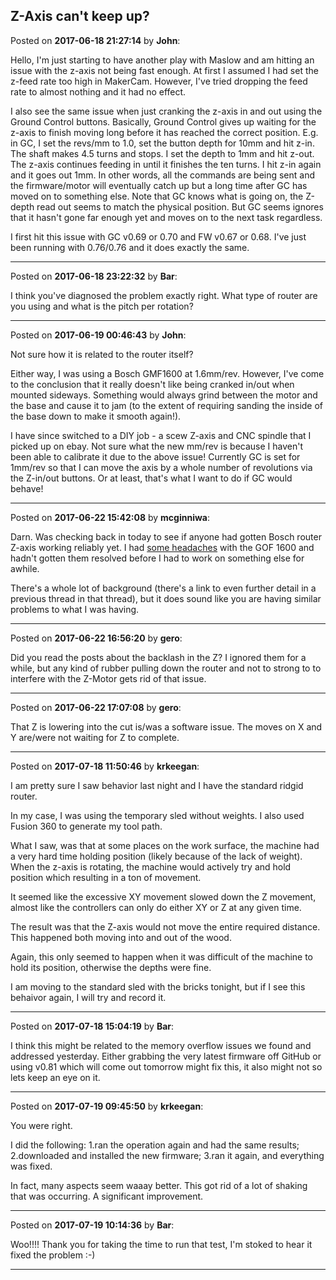 ## Z-Axis can't keep up?
Posted on **2017-06-18 21:27:14** by **John**:

Hello, I'm just starting to have another play with Maslow and am hitting an issue with the z-axis not being fast enough. At first I assumed I had set the z-feed rate too high in MakerCam. However, I've tried dropping the feed rate to almost nothing and it had no effect.

I also see the same issue when just cranking the z-axis in and out using the Ground Control buttons. Basically, Ground Control gives up waiting for the z-axis to finish moving long before it has reached the correct position. E.g. in GC, I set the revs/mm to 1.0, set the button depth for 10mm and hit z-in. The shaft makes 4.5 turns and stops. I set the depth to 1mm and hit z-out. The z-axis continues feeding in until it finishes the ten turns. I hit z-in again and it goes out 1mm. In other words, all the commands are being sent and the firmware/motor will eventually catch up but a long time after GC has moved on to something else. Note that GC knows what is going on, the Z-depth read out seems to match the physical position. But GC seems ignores that it hasn't gone far enough yet and moves on to the next  task regardless.

I first hit this issue with GC v0.69 or 0.70 and FW v0.67 or 0.68. I've just been running with 0.76/0.76 and it does exactly the same.

---

Posted on **2017-06-18 23:22:32** by **Bar**:

I think you've diagnosed the problem exactly right. What type of router are you using and what is the pitch per rotation?

---

Posted on **2017-06-19 00:46:43** by **John**:

Not sure how it is related to the router itself?

Either way, I was using a Bosch GMF1600 at 1.6mm/rev. However, I've come to the conclusion that it really doesn't like being cranked in/out when mounted sideways. Something would always grind between the motor and the base and cause it to jam (to the extent of requiring sanding the inside of the base down to make it smooth again!).

I have since switched to a DIY job - a scew Z-axis and CNC spindle that I picked up on ebay. Not sure what the new mm/rev is because I haven't been able to calibrate it due to the above issue! Currently GC is set for 1mm/rev so that I can move the axis by a whole number of revolutions via the Z-in/out buttons. Or at least, that's what I want to do if GC would behave!

---

Posted on **2017-06-22 15:42:08** by **mcginniwa**:

Darn. Was checking back in today to see if anyone had gotten Bosch router Z-axis working reliably yet. I had [some headaches](http://www.maslowcnc.com/forums/#!/hardware-issues:bosch-gof-1600-ce-z-axisde) with the GOF 1600 and hadn't gotten them resolved before I had to work on something else for awhile.

There's a whole lot of background (there's a link to even further detail in a previous thread in that thread), but it does sound like you are having similar problems to what I was having.

---

Posted on **2017-06-22 16:56:20** by **gero**:

Did you read the posts about the backlash in the Z? I ignored them for a while, but any kind of rubber pulling down the router and not to strong to to interfere with the Z-Motor gets rid of that issue.

---

Posted on **2017-06-22 17:07:08** by **gero**:

That Z is lowering into the cut is/was a software issue. The moves on X and Y are/were not waiting for Z to complete.

---

Posted on **2017-07-18 11:50:46** by **krkeegan**:

I am pretty sure I saw behavior last night and I have the standard ridgid router.

In my case, I was using the temporary sled without weights.  I also used Fusion 360 to generate my tool path.  

What I saw, was that at some places on the work surface, the machine had a very hard time holding position (likely because of the lack of weight).  When the z-axis is rotating, the machine would actively try and hold position which resulting in a ton of movement.

It seemed like the excessive XY movement slowed down the Z movement, almost like the controllers can only do either XY or Z at any given time.

The result was that the Z-axis would not move the entire required distance.  This happened both moving into and out of the wood.

Again, this only seemed to happen when it was difficult of the machine to hold its position, otherwise the depths were fine.

I am moving to the standard sled with the bricks tonight, but if I see this behaivor again, I will try and record it.

---

Posted on **2017-07-18 15:04:19** by **Bar**:

I think this might be related to the memory overflow issues we found and addressed yesterday. Either grabbing the very latest firmware off GitHub or using v0.81 which will come out tomorrow might fix this, it also might not so lets keep an eye on it.

---

Posted on **2017-07-19 09:45:50** by **krkeegan**:

You were right.

I did the following:
1.ran the operation again and had the same results;
2.downloaded and installed the new firmware;
3.ran it again, and everything was fixed.

In fact, many aspects seem waaay better.  This got rid of a lot of shaking that was occurring.  A significant improvement.

---

Posted on **2017-07-19 10:14:36** by **Bar**:

Woo!!!! Thank you for taking the time to run that test, I'm stoked to hear it fixed the problem :-)

---

